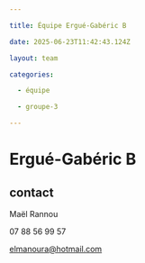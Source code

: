 ```yaml
---

title: Équipe Ergué-Gabéric B

date: 2025-06-23T11:42:43.124Z

layout: team

categories:

  - équipe

  - groupe-3

---
```


# Ergué-Gabéric B



## contact 

Maël Rannou

07 88 56 99 57

elmanoura@hotmail.com

